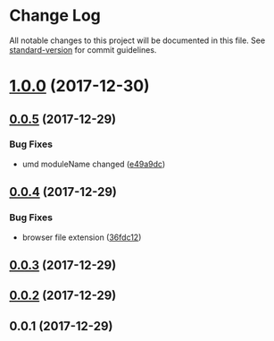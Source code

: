 # Change Log

All notable changes to this project will be documented in this file. See [standard-version](https://github.com/conventional-changelog/standard-version) for commit guidelines.

<a name="1.0.0"></a>
# [1.0.0](https://github.com/AlfonsoFilho/match-ish/compare/v0.0.5...v1.0.0) (2017-12-30)



<a name="0.0.5"></a>
## [0.0.5](https://github.com/AlfonsoFilho/match-ish/compare/v0.0.4...v0.0.5) (2017-12-29)


### Bug Fixes

* umd moduleName changed ([e49a9dc](https://github.com/AlfonsoFilho/match-ish/commit/e49a9dc))



<a name="0.0.4"></a>
## [0.0.4](https://github.com/AlfonsoFilho/match-ish/compare/v0.0.3...v0.0.4) (2017-12-29)


### Bug Fixes

* browser file extension ([36fdc12](https://github.com/AlfonsoFilho/match-ish/commit/36fdc12))



<a name="0.0.3"></a>
## [0.0.3](https://github.com/AlfonsoFilho/match-ish/compare/v0.0.2...v0.0.3) (2017-12-29)



<a name="0.0.2"></a>
## [0.0.2](https://github.com/AlfonsoFilho/match-ish/compare/v0.0.1...v0.0.2) (2017-12-29)



<a name="0.0.1"></a>
## 0.0.1 (2017-12-29)

